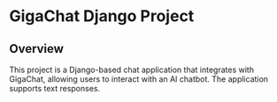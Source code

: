 # GigaChat Django Project

## Overview

This project is a Django-based chat application that integrates with GigaChat, allowing users to interact with an AI chatbot. The application supports text responses.
